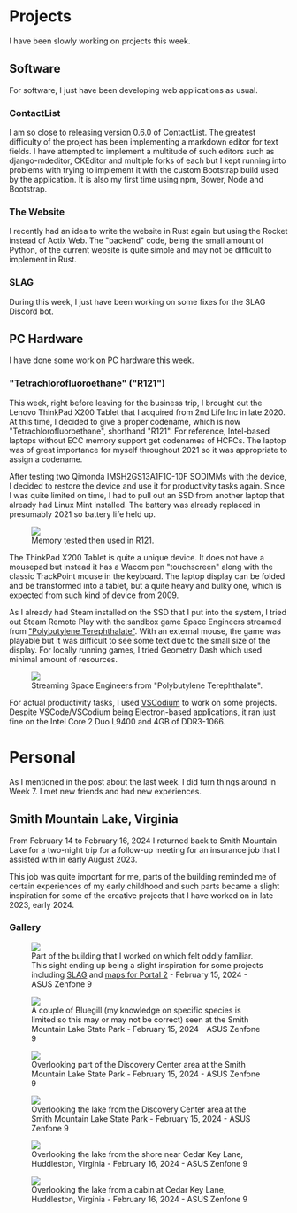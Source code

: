 # Projects
I have been slowly working on projects this week.

## Software
For software, I just have been developing web applications as usual.

### ContactList
I am so close to releasing version 0.6.0 of ContactList. The greatest difficulty of the project has been implementing a markdown editor for text fields. I have attempted to implement a multitude of such editors such as django-mdeditor, CKEditor and multiple forks of each but I kept running into problems with trying to implement it with the custom Bootstrap build used by the application. It is also my first time using npm, Bower, Node and Bootstrap.

### The Website
I recently had an idea to write the website in Rust again but using the Rocket instead of Actix Web. The "backend" code, being the small amount of Python, of the current website is quite simple and may not be difficult to implement in Rust. 

### SLAG
During this week, I just have been working on some fixes for the SLAG Discord bot.

## PC Hardware
I have done some work on PC hardware this week.

### "Tetrachlorofluoroethane" ("R121")
This week, right before leaving for the business trip, I brought out the Lenovo ThinkPad X200 Tablet that I acquired from 2nd Life Inc in late 2020. At this time, I decided to give a proper codename, which is now "Tetrachlorofluoroethane", shorthand "R121". For reference, Intel-based laptops without ECC memory support get codenames of HCFCs. The laptop was of great importance for myself throughout 2021 so it was appropriate to assign a codename.

After testing two Qimonda IMSH2GS13A1F1C-10F SODIMMs with the device, I decided to restore the device and use it for productivity tasks again. Since I was quite limited on time, I had to pull out an SSD from another laptop that already had Linux Mint installed. The battery was already replaced in presumably 2021 so battery life held up.

<figure>
    <img src="/static/pages/blog/9/r121_mem.webp">
    <figcaption>Memory tested then used in R121.</figcaption>
</figure>


The ThinkPad X200 Tablet is quite a unique device. It does not have a mousepad but instead it has a Wacom pen "touchscreen" along with the classic TrackPoint mouse in the keyboard. The laptop display can be folded and be transformed into a tablet, but a quite heavy and bulky one, which is expected from such kind of device from 2009. 

As I already had Steam installed on the SSD that I put into the system, I tried out Steam Remote Play with the sandbox game Space Engineers streamed from ["Polybutylene Terephthalate"](../../projects/pc_pbt/). With an external mouse, the game was playable but it was difficult to see some text due to the small size of the display. For locally running games, I tried Geometry Dash which used minimal amount of resources.

<figure>
    <img src="/static/pages/blog/9/r121_se.webp">
    <figcaption>Streaming Space Engineers from "Polybutylene Terephthalate".</figcaption>
</figure>

For actual productivity tasks, I used [VSCodium](https://vscodium.com/) to work on some projects. Despite VSCode/VSCodium being Electron-based applications, it ran just fine on the Intel Core 2 Duo L9400 and 4GB of DDR3-1066.

# Personal
As I mentioned in the post about the last week. I did turn things around in Week 7. I met new friends and had new experiences. 

## Smith Mountain Lake, Virginia
From February 14 to February 16, 2024 I returned back to Smith Mountain Lake for a two-night trip for a follow-up meeting for an insurance job that I assisted with in early August 2023. 

This job was quite important for me, parts of the building reminded me of certain experiences of my early childhood and such parts became a slight inspiration for some of the creative projects that I have worked on in late 2023, early 2024. 

### Gallery


<figure>
    <img src="/static/pages/blog/9/sml_1.webp">
    <figcaption>Part of the building that I worked on which felt oddly familiar. This sight ending up being a slight inspiration for some projects including <a href="../../projects/slag/">SLAG</a> and <a href="../../projects/p2maps/">maps for Portal 2</a> - February 15, 2024 - ASUS Zenfone 9</figcaption>
</figure>

<figure>
    <img src="/static/pages/blog/9/sml_2.webp">
    <figcaption>A couple of Bluegill (my knowledge on specific species is limited so this may or may not be correct) seen at the Smith Mountain Lake State Park - February 15, 2024 - ASUS Zenfone 9</figcaption>
</figure>

<figure>
    <img src="/static/pages/blog/9/sml_3.webp">
    <figcaption>Overlooking part of the Discovery Center area at the Smith Mountain Lake State Park - February 15, 2024 - ASUS Zenfone 9</figcaption>
</figure>

<figure>
    <img src="/static/pages/blog/9/sml_4.webp">
    <figcaption>Overlooking the lake from the Discovery Center area at the Smith Mountain Lake State Park - February 15, 2024 - ASUS Zenfone 9</figcaption>
</figure>

<figure>
    <img src="/static/pages/blog/9/sml_5.webp">
    <figcaption>Overlooking the lake from the shore near Cedar Key Lane, Huddleston, Virginia - February 16, 2024 - ASUS Zenfone 9</figcaption>
</figure>

<figure>
    <img src="/static/pages/blog/9/sml_6.webp">
    <figcaption>Overlooking the lake from a cabin at Cedar Key Lane, Huddleston, Virginia - February 16, 2024 - ASUS Zenfone 9</figcaption>
</figure>